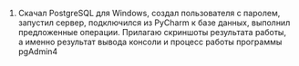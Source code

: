 1) Скачал PostgreSQL для Windows, создал пользователя с паролем, запустил сервер, подключился из PyCharm к базе данных, выполнил предложенные операции. Прилагаю скриншоты результата работы, а именно результат вывода консоли и процесс работы программы pgAdmin4

